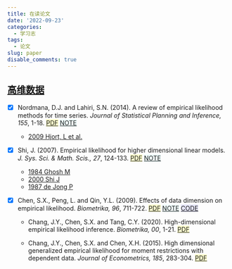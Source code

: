 ```yaml
---
title: 在读论文
date: '2022-09-23'
categories:
  - 学习志
tags:
  - 论文
slug: paper
disable_comments: true
---
```


<!-- <font style="background-color: #FFFFCD;">[PDF](/resources/HighDimen/2.pdf)</font>
<font style="background-color: #F0FFFF;">[NOTE](/resources/HighDimen/2-note.pdf)</font>
<font style="background-color: #E6E6FA;">[CODE](/resources/HighDimen/2-code.pdf)</font>
-->

## [高维数据](https://tang-jay.github.io/HighDimen)
- [X] Nordmana, D.J. and Lahiri, S.N. (2014). A review of empirical likelihood methods for time series. _Journal of Statistical Planning and Inference, 155_, 1-18. 
<font style="background-color: #FFFFCD;">[PDF](/resources/HighDimen/1.pdf)</font>
<font style="background-color: #F0FFFF;">[NOTE](/resources/HighDimen/1-note.pdf)</font>

   - [2009 Hjort, L et al.](/resources/HighDimen/1-1.pdf)

- [X] Shi, J. (2007). Empirical likelihood for higher dimensional linear models. _J. Sys. Sci. & Math. Scis., 27_, 124-133. 
<font style="background-color: #FFFFCD;">[PDF](/resources/HighDimen/2.pdf)</font>
<font style="background-color: #F0FFFF;">[NOTE](/resources/HighDimen/2-note.pdf)</font>

   - [1984 Ghosh M](/resources/HighDimen/2-1.pdf)
   - [2000 Shi J](/resources/HighDimen/2-2.pdf)
   - [1987 de Jong P](/resources/HighDimen/2-3.pdf)

- [X] Chen, S.X., Peng, L. and Qin, Y.L. (2009). Effects of data dimension on empirical likelihood. _Biometrika, 96_, 711-722. 
<font style="background-color: #FFFFCD;">[PDF](/resources/HighDimen/3.pdf)</font>
<font style="background-color: #F0FFFF;">[NOTE](/resources/HighDimen/3-note.pdf)</font>
<font style="background-color: #E6E6FA;">[CODE](https://github.com/Tang-Jay/HighDimen/tree/main/2009ChenSongxi)</font>

  - Chang, J.Y., Chen, S.X. and Tang, C.Y. (2020). High-dimensional empirical likelihood inference. _Biometrika, 00_, 1-21.
<font style="background-color: #FFFFCD;">[PDF](/resources/HighDimen/3-1.pdf)</font>

  - Chang, J.Y., Chen, S.X. and Chen, X.H. (2015). High dimensional generalized empirical likelihood for moment restrictions with dependent data. _Journal of Econometrics,  185_, 283-304.
<font style="background-color: #FFFFCD;">[PDF](/resources/HighDimen/3-2.pdf)</font>

